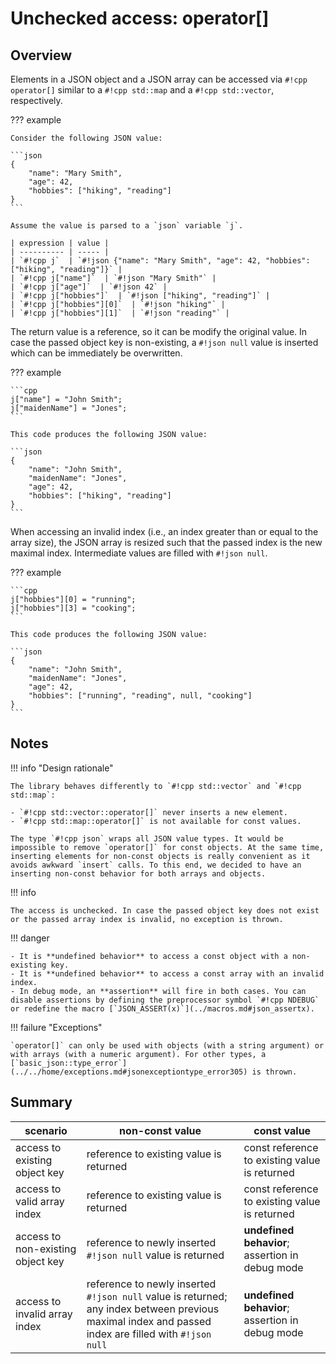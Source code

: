 # Unchecked access: operator[]

## Overview

Elements in a JSON object and a JSON array can be accessed via `#!cpp operator[]` similar to a `#!cpp std::map` and a `#!cpp std::vector`, respectively.

??? example

    Consider the following JSON value:
    
    ```json
    {
        "name": "Mary Smith",
        "age": 42,
        "hobbies": ["hiking", "reading"]
    }
    ```
    
    Assume the value is parsed to a `json` variable `j`.

    | expression | value |
    | ---------- | ----- |
    | `#!cpp j`  | `#!json {"name": "Mary Smith", "age": 42, "hobbies": ["hiking", "reading"]}` |
    | `#!cpp j["name"]`  | `#!json "Mary Smith"` |
    | `#!cpp j["age"]`  | `#!json 42` |
    | `#!cpp j["hobbies"]`  | `#!json ["hiking", "reading"]` |
    | `#!cpp j["hobbies"][0]`  | `#!json "hiking"` |
    | `#!cpp j["hobbies"][1]`  | `#!json "reading"` |

The return value is a reference, so it can be modify the original value. In case the passed object key is non-existing, a `#!json null` value is inserted which can be immediately be overwritten.

??? example

    ```cpp
    j["name"] = "John Smith";
    j["maidenName"] = "Jones";
    ```
    
    This code produces the following JSON value:
    
    ```json
    {
        "name": "John Smith",
        "maidenName": "Jones",
        "age": 42,
        "hobbies": ["hiking", "reading"]
    }
    ```

When accessing an invalid index (i.e., an index greater than or equal to the array size), the JSON array is resized such that the passed index is the new maximal index. Intermediate values are filled with `#!json null`.

??? example

    ```cpp
    j["hobbies"][0] = "running";
    j["hobbies"][3] = "cooking";
    ```
    
    This code produces the following JSON value:
    
    ```json
    {
        "name": "John Smith",
        "maidenName": "Jones",
        "age": 42,
        "hobbies": ["running", "reading", null, "cooking"]
    }
    ```

## Notes

!!! info "Design rationale"

    The library behaves differently to `#!cpp std::vector` and `#!cpp std::map`:
    
    - `#!cpp std::vector::operator[]` never inserts a new element.
    - `#!cpp std::map::operator[]` is not available for const values.
    
    The type `#!cpp json` wraps all JSON value types. It would be impossible to remove `operator[]` for const objects. At the same time, inserting elements for non-const objects is really convenient as it avoids awkward `insert` calls. To this end, we decided to have an inserting non-const behavior for both arrays and objects.

!!! info

    The access is unchecked. In case the passed object key does not exist or the passed array index is invalid, no exception is thrown.

!!! danger

    - It is **undefined behavior** to access a const object with a non-existing key.
    - It is **undefined behavior** to access a const array with an invalid index.
    - In debug mode, an **assertion** will fire in both cases. You can disable assertions by defining the preprocessor symbol `#!cpp NDEBUG` or redefine the macro [`JSON_ASSERT(x)`](../macros.md#json_assertx).

!!! failure "Exceptions"

    `operator[]` can only be used with objects (with a string argument) or with arrays (with a numeric argument). For other types, a [`basic_json::type_error`](../../home/exceptions.md#jsonexceptiontype_error305) is thrown.

## Summary

| scenario | non-const value | const value |
| -------- | ------------- | ----------- |
| access to existing object key | reference to existing value is returned | const reference to existing value is returned |
| access to valid array index | reference to existing value is returned | const reference to existing value is returned |
| access to non-existing object key | reference to newly inserted `#!json null` value is returned | **undefined behavior**; assertion in debug mode |
| access to invalid array index | reference to newly inserted `#!json null` value is returned; any index between previous maximal index and passed index are filled with `#!json null` | **undefined behavior**; assertion in debug mode |
